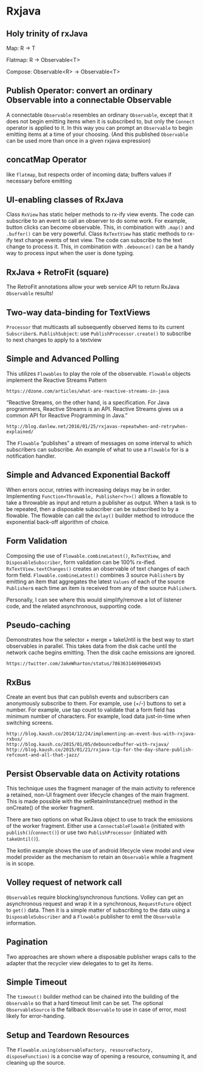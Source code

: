 # Rxjava

## Holy trinity of rxJava

Map: R -> T

Flatmap: R -> Observable\<T\>

Compose: Observable\<R\> -> Observable\<T\>



## Publish Operator: convert an ordinary Observable into a connectable Observable

A connectable `Observable` resembles an ordinary `Observable`,
except that it does not begin emitting items when it is subscribed to,
but only the `Connect` operator is applied to it.
In this way you can prompt an `Observable` to begin emitting items at a time of your choosing.
(And this published `Observable` can be used more than once in a given rxjava expression)



## concatMap Operator

like `flatmap`, but respects order of incoming data; buffers values if necessary before emitting



## UI-enabling classes of RxJava

Class `RxView` has static helper methods to rx-ify view events.
The code can subscribe to an event to call an observer to do some work.
For example, button clicks can become observable.
This, in combination with `.map()` and `.buffer()` can be very powerful.
Class `RxTextView` has static methods to rx-ify text change events of text view.
The code can subscribe to the text change to process it.
This, in combination with `.debounce()` can be a handy way to process input when the user is done typing.



## RxJava + RetroFit (square)

The RetroFit annotations allow your web service API to return RxJava `Observable` results!



## Two-way data-binding for TextViews

`Processor` that multicasts all subsequently observed items to its current `Subscriber`s.
`PublishSubject`: use `PublishProcessor.create()` to subscribe to next changes to apply to a textview



## Simple and Advanced Polling

This utilizes `Flowables` to play the role of the observable.  `Flowable` objects implement the Reactive Streams Pattern

	https://dzone.com/articles/what-are-reactive-streams-in-java

“Reactive Streams, on the other hand, is a specification. For Java programmers, Reactive Streams is an API.
 Reactive Streams gives us a common API for Reactive Programming in Java.”

	http://blog.danlew.net/2016/01/25/rxjavas-repeatwhen-and-retrywhen-explained/

The `Flowable` “publishes” a stream of messages on some interval to which subscribers can subscribe.
An example of what to use a `Flowable` for is a notification handler.




## Simple and Advanced Exponential Backoff

When errors occur, retries with increasing delays may be in order.
Implementing `Function<Throwable, Publisher<?>>()` allows a flowable to take a throwable as input and return a
publisher as output. When a task is to be repeated, then a disposable subscriber can be subscribed to by a flowable.
The flowable can call the `delay()` builder method to introduce the exponential back-off algorithm of choice.



## Form Validation

Composing the use of `Flowable.combineLatest()`, `RxTextView`, and `DisposableSubscriber`,  form validation can be
100% rx-ified. `RxTextView.textChanges()` creates an observable of text changes of each form field.
`Flowable.combineLatest()` combines 3 source `Publisher`s by emitting an item that aggregates the latest
`Values` of each of the source `Publisher`s each time an item is received from any of the source `Publisher`s.

Personally, I can see where this would simplify/remove a lot of listener code, and the related asynchronous,
supporting code.



## Pseudo-caching

Demonstrates how the selector + merge + takeUntil is the best way to start observables in parallel.
This takes data from the disk cache until the network cache begins emitting.  Then the disk cache emissions are ignored.

    https://twitter.com/JakeWharton/status/786363146990649345



## RxBus

Create an event bus that can publish events and subscribers can anonymously subscribe to them.
For example, use (+/-) buttons to set a number.
For example, use tap count to validate that a form field has minimum number of characters.
For example, load data just-in-time when switching screens.

	http://blog.kaush.co/2014/12/24/implementing-an-event-bus-with-rxjava-rxbus/
	http://blog.kaush.co/2015/01/05/debouncedbuffer-with-rxjava/
	http://blog.kaush.co/2015/01/21/rxjava-tip-for-the-day-share-publish-refcount-and-all-that-jazz/



## Persist Observable data on Activity rotations

This technique uses the fragment manager of the main activity to reference a retained,
non-UI fragment over lifecycle changes of the main fragment.  This is made possible
with the setRetainInstance(true) method in the onCreate() of the worker fragment.

There are two options on what RxJava object to use to track the emissions of the worker fragment.
Either use a `ConnectableFlowable` (initiated with `publish()`/`connect()`) or use two `PublishProcessor`
(initiated with `takeUntil()`).

The kotlin example shows the use of android lifecycle view model and view model provider
as the mechanism to retain an `Observable` while a fragment is in scope.



## Volley request of network call

`Observable`s require blocking/synchronous functions.  Volley can get an asynchronous request and
wrap it in a synchronous, `RequestFuture` object to `get()` data.  Then it is a simple matter of
subscribing to the data using a `DisposableSubscriber` and a `Flowable` publisher to emit the `Observable` information.



## Pagination

Two approaches are shown where a disposable publisher wraps calls to the adapter that the recycler view delegates to
to get its items.



## Simple Timeout

The `timeout()` builder method can be chained into the building of the `Observable` so that a hard timeout limit can be
set. The optional `ObservableSource` is the fallback `Observable` to use in case of error, most likely for
error-handing.



## Setup and Teardown Resources

The `Flowable.using(observableFactory, resourceFactory, disposeFunction)` is a concise way of opening a resource,
consuming it, and cleaning up the source.
